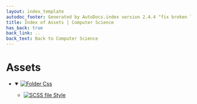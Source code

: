 ```yaml
---
layout: index_template
autodoc_footer: Generated by AutoDocs.index version 2.4.4 "fix broken link for 'C' filetype" ⓒ Starwort, 2020
title: Index of Assets | Computer Science
has_back: true
back_link: ..
back_text: Back to Computer Science
---
```


# **Assets**

- <details open><summary><a href='./css'><img title='Folder' src='https://starwort.github.io/computer-science/icon-folder.png'> Css</a></summary>

  - [![SCSS file](https://img.icons8.com/windows/512/03dac6/css.png) Style](./css/style.scss)

  </details>
